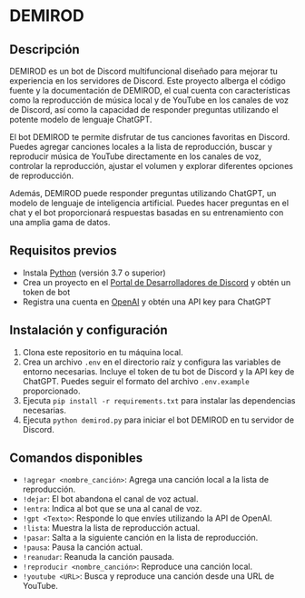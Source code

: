 # DEMIROD

## Descripción

DEMIROD es un bot de Discord multifuncional diseñado para mejorar tu experiencia en los servidores de Discord. Este proyecto alberga el código fuente y la documentación de DEMIROD, el cual cuenta con características como la reproducción de música local y de YouTube en los canales de voz de Discord, así como la capacidad de responder preguntas utilizando el potente modelo de lenguaje ChatGPT.

El bot DEMIROD te permite disfrutar de tus canciones favoritas en Discord. Puedes agregar canciones locales a la lista de reproducción, buscar y reproducir música de YouTube directamente en los canales de voz, controlar la reproducción, ajustar el volumen y explorar diferentes opciones de reproducción.

Además, DEMIROD puede responder preguntas utilizando ChatGPT, un modelo de lenguaje de inteligencia artificial. Puedes hacer preguntas en el chat y el bot proporcionará respuestas basadas en su entrenamiento con una amplia gama de datos.

## Requisitos previos

* Instala [Python](https://www.python.org/) (versión 3.7 o superior)
* Crea un proyecto en el [Portal de Desarrolladores de Discord](https://discord.com/developers/applications) y obtén un token de bot
* Registra una cuenta en [OpenAI](https://openai.com) y obtén una API key para ChatGPT

## Instalación y configuración

1. Clona este repositorio en tu máquina local.
2. Crea un archivo `.env` en el directorio raíz y configura las variables de entorno necesarias. Incluye el token de tu bot de Discord y la API key de ChatGPT. Puedes seguir el formato del archivo `.env.example` proporcionado.
3. Ejecuta `pip install -r requirements.txt` para instalar las dependencias necesarias.
4. Ejecuta `python demirod.py` para iniciar el bot DEMIROD en tu servidor de Discord.

## Comandos disponibles

* `!agregar <nombre_canción>`: Agrega una canción local a la lista de reproducción.
* `!dejar`: El bot abandona el canal de voz actual.
* `!entra`: Indica al bot que se una al canal de voz.
* `!gpt <Texto>`: Responde lo que envíes utilizando la API de OpenAI.
* `!lista`: Muestra la lista de reproducción actual.
* `!pasar`: Salta a la siguiente canción en la lista de reproducción.
* `!pausa`: Pausa la canción actual.
* `!reanudar`: Reanuda la canción pausada.
* `!reproducir <nombre_canción>`: Reproduce una canción local.
* `!youtube <URL>`: Busca y reproduce una canción desde una URL de YouTube.
